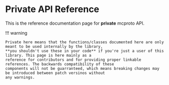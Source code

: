 # Private API Reference

This is the reference documentation page for **private** mcproto API.

!!! warning

    Private here means that the functions/classes documented here are only meant to be used internally by the library,
    **you shouldn't use these in your code** if you're just a user of this library. This page is here mainly as a
    reference for contributors and for providing proper linkable references. The backwards compatibility of these
    components will not be guarranteed, which means breaking changes may be introduced between patch versinos without
    any warnings.
